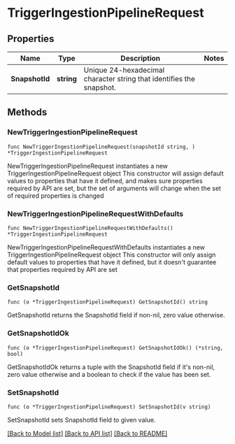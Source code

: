 # TriggerIngestionPipelineRequest

## Properties

Name | Type | Description | Notes
------------ | ------------- | ------------- | -------------
**SnapshotId** | **string** | Unique 24-hexadecimal character string that identifies the snapshot. | 

## Methods

### NewTriggerIngestionPipelineRequest

`func NewTriggerIngestionPipelineRequest(snapshotId string, ) *TriggerIngestionPipelineRequest`

NewTriggerIngestionPipelineRequest instantiates a new TriggerIngestionPipelineRequest object
This constructor will assign default values to properties that have it defined,
and makes sure properties required by API are set, but the set of arguments
will change when the set of required properties is changed

### NewTriggerIngestionPipelineRequestWithDefaults

`func NewTriggerIngestionPipelineRequestWithDefaults() *TriggerIngestionPipelineRequest`

NewTriggerIngestionPipelineRequestWithDefaults instantiates a new TriggerIngestionPipelineRequest object
This constructor will only assign default values to properties that have it defined,
but it doesn't guarantee that properties required by API are set

### GetSnapshotId

`func (o *TriggerIngestionPipelineRequest) GetSnapshotId() string`

GetSnapshotId returns the SnapshotId field if non-nil, zero value otherwise.

### GetSnapshotIdOk

`func (o *TriggerIngestionPipelineRequest) GetSnapshotIdOk() (*string, bool)`

GetSnapshotIdOk returns a tuple with the SnapshotId field if it's non-nil, zero value otherwise
and a boolean to check if the value has been set.

### SetSnapshotId

`func (o *TriggerIngestionPipelineRequest) SetSnapshotId(v string)`

SetSnapshotId sets SnapshotId field to given value.


[[Back to Model list]](../README.md#documentation-for-models) [[Back to API list]](../README.md#documentation-for-api-endpoints) [[Back to README]](../README.md)


